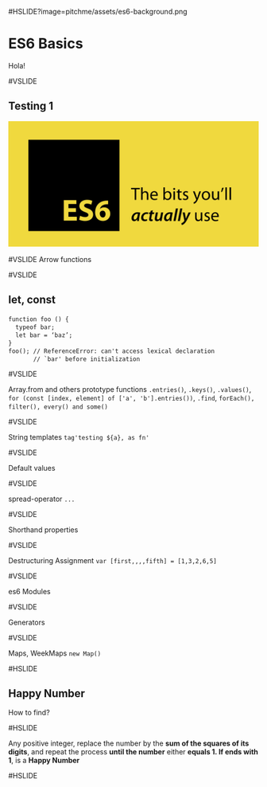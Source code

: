 #HSLIDE?image=pitchme/assets/es6-background.png

# ES6 Basics

Hola!

#VSLIDE

## Testing 1

![ES6](pitchme/assets/es6-background.png)


#VSLIDE 
Arrow functions

#VSLIDE 

## let, const

```
function foo () {
  typeof bar;
  let bar = ‘baz’;
}
foo(); // ReferenceError: can't access lexical declaration
       // `bar' before initialization
```

#VSLIDE 

Array.from and others prototype functions `.entries()`, `.keys()`, `.values()`, `for (const [index, element] of ['a', 'b'].entries())`, `.find`, `forEach(), filter(), every() and some()`

#VSLIDE 

String templates `tag'testing ${a}, as fn'`

#VSLIDE 

Default values

#VSLIDE 

spread-operator `...`

#VSLIDE 

Shorthand properties

#VSLIDE 

Destructuring Assignment `var [first,,,,fifth] = [1,3,2,6,5]`

#VSLIDE 

es6 Modules

#VSLIDE 

Generators

#VSLIDE 

Maps, WeekMaps `new Map()`





#HSLIDE

## Happy Number

How to find?

#HSLIDE

Any positive integer, replace the number by the **sum of the squares of its digits**, and repeat the process **until the number** either **equals 1. If ends with 1**, is a **Happy Number**

#HSLIDE